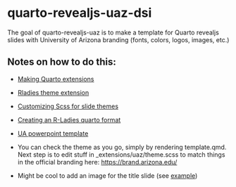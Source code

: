 
# quarto-revealjs-uaz-dsi

<!-- badges: start -->
<!-- badges: end -->

The goal of quarto-revealjs-uaz is to make a template for Quarto revealjs slides with University of Arizona branding (fonts, colors, logos, images, etc.)

## Notes on how to do this:

- [Making Quarto extensions](https://quarto.org/docs/extensions/formats.html)
- [Rladies theme extension](https://github.com/beatrizmilz/quarto-rladies-theme)
- [Customizing Scss for slide themes](https://quarto.org/docs/presentations/revealjs/themes.html#creating-themes)
- [Creating an R-Ladies quarto format](https://www.visibledata.co.uk/posts/2022-07-29_creating-an-r-ladies-quarto-format/)

- [UA powerpoint template](https://arizona.app.box.com/s/lldw3idupv0fqrlb464mi95z3r75ld0p)

- You can check the theme as you go, simply by rendering template.qmd.  Next step is to edit stuff in _extensions/uaz/theme.scss to match things in the official branding here: https://brand.arizona.edu/
- Might be cool to add an image for the title slide (see [example](https://quarto.org/docs/extensions/formats.html#format-components))
